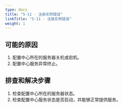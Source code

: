 ```yaml
---
type: docs
title: "5-11 - 注册实例错误"
linkTitle: "5-11 - 注册实例错误"
weight: 1
---
```


## 可能的原因

1. 配置中心所在的服务器关机或宕机。
2. 配置中心服务异常终止。

## 排查和解决步骤

1. 检查配置中心所在的服务器状态。
2. 检查配置中心服务状态是否启动，并能够正常提供服务。

<p style="margin-top: 3rem;"> </p>